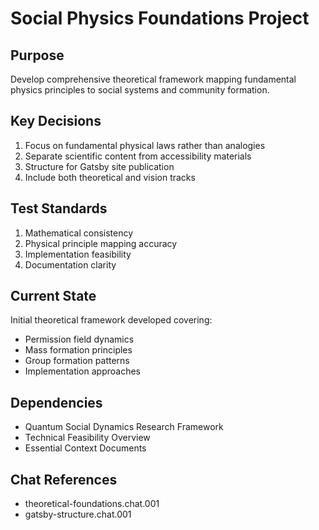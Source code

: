 # Social Physics Foundations Project

## Purpose
Develop comprehensive theoretical framework mapping fundamental physics principles to social systems and community formation.

## Key Decisions
1. Focus on fundamental physical laws rather than analogies
2. Separate scientific content from accessibility materials
3. Structure for Gatsby site publication
4. Include both theoretical and vision tracks

## Test Standards
1. Mathematical consistency
2. Physical principle mapping accuracy
3. Implementation feasibility
4. Documentation clarity

## Current State
Initial theoretical framework developed covering:
- Permission field dynamics
- Mass formation principles
- Group formation patterns
- Implementation approaches

## Dependencies
- Quantum Social Dynamics Research Framework
- Technical Feasibility Overview
- Essential Context Documents

## Chat References
- theoretical-foundations.chat.001
- gatsby-structure.chat.001